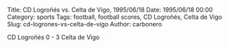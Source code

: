 Title: CD Logroñés vs. Celta de Vigo, 1995/06/18
Date: 1995/06/18 00:00
Category: sports
Tags: football, football scores, CD Logroñés, Celta de Vigo
Slug: cd-logrones-vs-celta-de-vigo
Author: carbonero


CD Logroñés 0 - 3 Celta de Vigo
